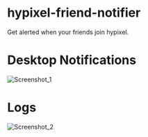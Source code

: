 # hypixel-friend-notifier

Get alerted when your friends join hypixel.

# Desktop Notifications
![Screenshot_1](https://user-images.githubusercontent.com/77368058/112851862-5e272b80-9079-11eb-8f4e-65cf9b3a99c6.png)

# Logs
![Screenshot_2](https://user-images.githubusercontent.com/77368058/112851727-42238a00-9079-11eb-8adf-ba0ec303481b.png)
